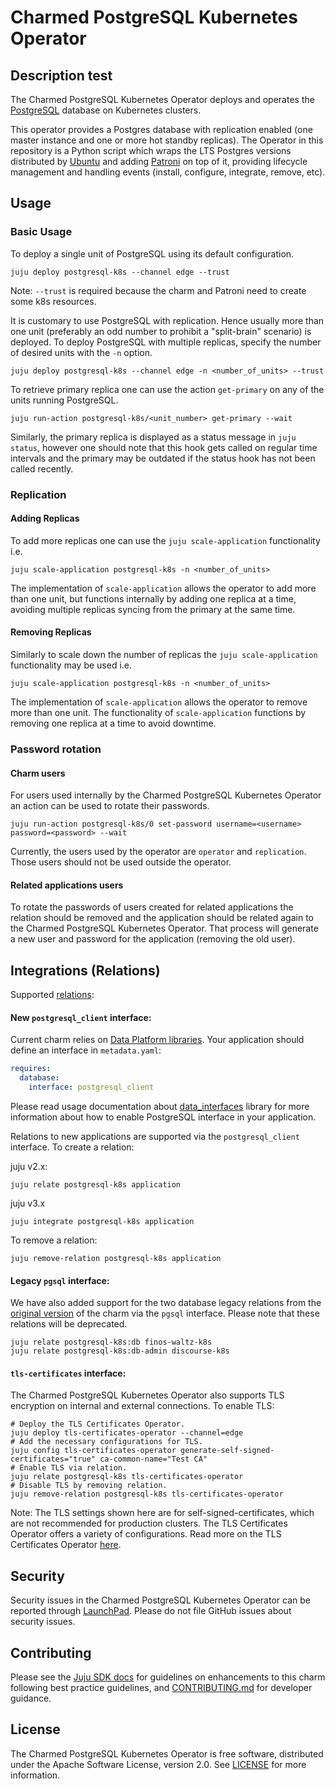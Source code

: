 # Charmed PostgreSQL Kubernetes Operator

## Description test

The Charmed PostgreSQL Kubernetes Operator deploys and operates the
[PostgreSQL](https://www.postgresql.org/about/) database on Kubernetes clusters.

This operator provides a Postgres database with replication enabled (one master instance and one or
more hot standby replicas). The Operator in this repository is a Python script which wraps the LTS
Postgres versions distributed by [Ubuntu](https://hub.docker.com/r/ubuntu/postgres) and adding
[Patroni](https://github.com/zalando/patroni) on top of it, providing lifecycle management and
handling events (install, configure, integrate, remove, etc).

## Usage

### Basic Usage

To deploy a single unit of PostgreSQL using its default configuration.

```shell
juju deploy postgresql-k8s --channel edge --trust
```

Note: `--trust` is required because the charm and Patroni need to create some k8s resources.

It is customary to use PostgreSQL with replication. Hence usually more than one unit (preferably an
odd number to prohibit a "split-brain" scenario) is deployed. To deploy PostgreSQL with multiple
replicas, specify the number of desired units with the `-n` option.

```shell
juju deploy postgresql-k8s --channel edge -n <number_of_units> --trust
```

To retrieve primary replica one can use the action `get-primary` on any of the units running
PostgreSQL.

```shell
juju run-action postgresql-k8s/<unit_number> get-primary --wait
```

Similarly, the primary replica is displayed as a status message in `juju status`, however one
should note that this hook gets called on regular time intervals and the primary may be outdated if
the status hook has not been called recently.

### Replication

#### Adding Replicas

To add more replicas one can use the `juju scale-application` functionality i.e.

```shell
juju scale-application postgresql-k8s -n <number_of_units>
```

The implementation of `scale-application` allows the operator to add more than one unit, but
functions internally by adding one replica at a time, avoiding multiple replicas syncing from the
primary at the same time.

#### Removing Replicas

Similarly to scale down the number of replicas the `juju scale-application` functionality may be
used i.e.

```shell
juju scale-application postgresql-k8s -n <number_of_units>
```

The implementation of `scale-application` allows the operator to remove more than one unit. The
functionality of `scale-application` functions by removing one replica at a time to avoid downtime.

### Password rotation

#### Charm users

For users used internally by the Charmed PostgreSQL Kubernetes Operator an action can be used to
rotate their passwords.

```shell
juju run-action postgresql-k8s/0 set-password username=<username> password=<password> --wait
```

Currently, the users used by the operator are `operator` and `replication`. Those users should not
be used outside the operator.

#### Related applications users

To rotate the passwords of users created for related applications the relation should be removed
and the application should be related again to the Charmed PostgreSQL Kubernetes Operator. That
process will generate a new user and password for the application (removing the old user).

## Integrations (Relations)

Supported [relations](https://juju.is/docs/olm/relations):

#### New `postgresql_client` interface:

Current charm relies on [Data Platform libraries](https://charmhub.io/data-platform-libs). Your
application should define an interface in `metadata.yaml`:

```yaml
requires:
  database:
    interface: postgresql_client
```

Please read usage documentation about
[data_interfaces](https://charmhub.io/data-platform-libs/libraries/data_interfaces) library for
more information about how to enable PostgreSQL interface in your application.

Relations to new applications are supported via the `postgresql_client` interface. To create a
relation:

juju v2.x:

```shell
juju relate postgresql-k8s application
```

juju v3.x

```shell
juju integrate postgresql-k8s application
```

To remove a relation:

```shell
juju remove-relation postgresql-k8s application
```

#### Legacy `pgsql` interface:

We have also added support for the two database legacy relations from the
[original version](https://launchpad.net/charm-k8s-postgresql) of the charm via the `pgsql`
interface. Please note that these relations will be deprecated.

```shell
juju relate postgresql-k8s:db finos-waltz-k8s
juju relate postgresql-k8s:db-admin discourse-k8s
```

#### `tls-certificates` interface:

The Charmed PostgreSQL Kubernetes Operator also supports TLS encryption on internal and external
connections. To enable TLS:

```shell
# Deploy the TLS Certificates Operator. 
juju deploy tls-certificates-operator --channel=edge
# Add the necessary configurations for TLS.
juju config tls-certificates-operator generate-self-signed-certificates="true" ca-common-name="Test CA" 
# Enable TLS via relation.
juju relate postgresql-k8s tls-certificates-operator
# Disable TLS by removing relation.
juju remove-relation postgresql-k8s tls-certificates-operator
```

Note: The TLS settings shown here are for self-signed-certificates, which are not recommended for
production clusters. The TLS Certificates Operator offers a variety of configurations. Read more on
the TLS Certificates Operator [here](https://charmhub.io/tls-certificates-operator).

## Security

Security issues in the Charmed PostgreSQL Kubernetes Operator can be reported through
[LaunchPad](https://wiki.ubuntu.com/DebuggingSecurity#How%20to%20File). Please do not file GitHub
issues about security issues.

## Contributing

Please see the [Juju SDK docs](https://juju.is/docs/sdk) for guidelines on enhancements to this
charm following best practice guidelines, and
[CONTRIBUTING.md](https://github.com/canonical/postgresql-k8s-operator/blob/main/CONTRIBUTING.md)
for developer guidance.

## License

The Charmed PostgreSQL Kubernetes Operator is free software, distributed under the Apache Software
License, version 2.0. See
[LICENSE](https://github.com/canonical/postgresql-k8s-operator/blob/main/LICENSE) for more
information.
